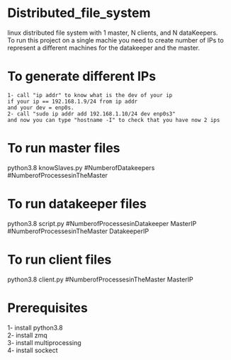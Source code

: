 # Distributed_file_system
linux distributed file system with 1 master, N clients, and N dataKeepers.                                                                                                                                                                                    
To run this project on a single machie you need to create number of IPs to represent a different machines for the datakeeper and the master.


# To generate different IPs
    1- call "ip addr" to know what is the dev of your ip
    if your ip == 192.168.1.9/24 from ip addr
    and your dev = enp0s.
    2- call "sudo ip addr add 192.168.1.10/24 dev enp0s3"
    and now you can type "hostname -I" to check that you have now 2 ips
    
    
# To run master files 

  python3.8 knowSlaves.py #NumberofDatakeepers #NumberofProcessesinTheMaster 
 
  
# To run datakeeper files
  python3.8 script.py #NumberofProcessesinDatakeeper MasterIP #NumberofProcessesinTheMaster DatakeeperIP
  
  # To run client files
   python3.8 client.py #NumberofProcessesinTheMaster MasterIP
   
# Prerequisites
1- install python3.8                                                                                                        
2- install zmq                                                                                                              
3- install multiprocessing                                                                                                   
4- install sockect                                                                                                          
